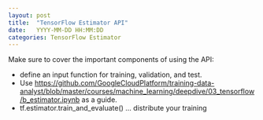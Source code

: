 ```yaml
---
layout: post
title:  "TensorFlow Estimator API"
date:   YYYY-MM-DD HH:MM:DD
categories: TensorFlow Estimator
---
```


Make sure to cover the important components of using the API:

* define an input function for training, validation, and test.
* Use https://github.com/GoogleCloudPlatform/training-data-analyst/blob/master/courses/machine_learning/deepdive/03_tensorflow/b_estimator.ipynb as a guide.
* tf.estimator.train_and_evaluate() ... distribute your training
